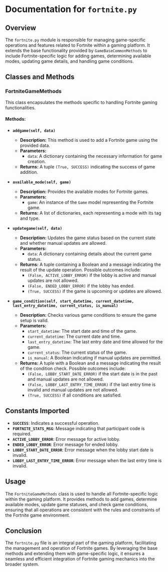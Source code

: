 # Documentation for `fortnite.py`

## Overview

The `fortnite.py` module is responsible for managing game-specific operations and features related to Fortnite within a gaming platform. It extends the base functionality provided by `GameBaseCommonMethods` to include Fortnite-specific logic for adding games, determining available modes, updating game details, and handling game conditions.

## Classes and Methods

### FortniteGameMethods

This class encapsulates the methods specific to handling Fortnite gaming functionalities.

#### Methods:

- **`addgame(self, data)`**
  - **Description:** This method is used to add a Fortnite game using the provided data.
  - **Parameters:** 
    - `data`: A dictionary containing the necessary information for game creation.
  - **Returns:** A tuple `(True, SUCCESS)` indicating the success of game addition.

- **`available_mode(self, game)`**
  - **Description:** Provides the available modes for Fortnite games.
  - **Parameters:** 
    - `game`: An instance of the `Game` model representing the Fortnite game.
  - **Returns:** A list of dictionaries, each representing a mode with its tag and type.

- **`updategame(self, data)`**
  - **Description:** Updates the game status based on the current state and whether manual updates are allowed.
  - **Parameters:** 
    - `data`: A dictionary containing details about the current game status.
  - **Returns:** A tuple containing a Boolean and a message indicating the result of the update operation. Possible outcomes include:
    - `(False, ACTIVE_LOBBY_ERROR)` if the lobby is active and manual updates are not allowed.
    - `(False, ENDED_LOBBY_ERROR)` if the lobby has ended.
    - `(True, SUCCESS)` if the game is upcoming or updates are allowed.

- **`game_condition(self, start_datetime, current_datetime, last_entry_datetime, current_status, is_manual)`**
  - **Description:** Checks various game conditions to ensure the game setup is valid.
  - **Parameters:** 
    - `start_datetime`: The start date and time of the game.
    - `current_datetime`: The current date and time.
    - `last_entry_datetime`: The last entry date and time allowed for the game.
    - `current_status`: The current status of the game.
    - `is_manual`: A Boolean indicating if manual updates are permitted.
  - **Returns:** A tuple with a Boolean and a message indicating the result of the condition check. Possible outcomes include:
    - `(False, LOBBY_START_DATE_ERROR)` if the start date is in the past and manual updates are not allowed.
    - `(False, LOBBY_LAST_ENTRY_TIME_ERROR)` if the last entry time is invalid and manual updates are not allowed.
    - `(True, SUCCESS)` if all conditions are satisfied.

## Constants Imported

- **`SUCCESS`**: Indicates a successful operation.
- **`FORTNITE_STATS_MSG`**: Message indicating that participant code is required.
- **`ACTIVE_LOBBY_ERROR`**: Error message for active lobby.
- **`ENDED_LOBBY_ERROR`**: Error message for ended lobby.
- **`LOBBY_START_DATE_ERROR`**: Error message when the lobby start date is invalid.
- **`LOBBY_LAST_ENTRY_TIME_ERROR`**: Error message when the last entry time is invalid.

## Usage

The `FortniteGameMethods` class is used to handle all Fortnite-specific logic within the gaming platform. It provides methods to add games, determine available modes, update game statuses, and check game conditions, ensuring that all operations are consistent with the rules and constraints of the Fortnite game environment.

## Conclusion

The `fortnite.py` file is an integral part of the gaming platform, facilitating the management and operation of Fortnite games. By leveraging the base methods and extending them with game-specific logic, it ensures a seamless and efficient integration of Fortnite gaming mechanics into the broader system.
